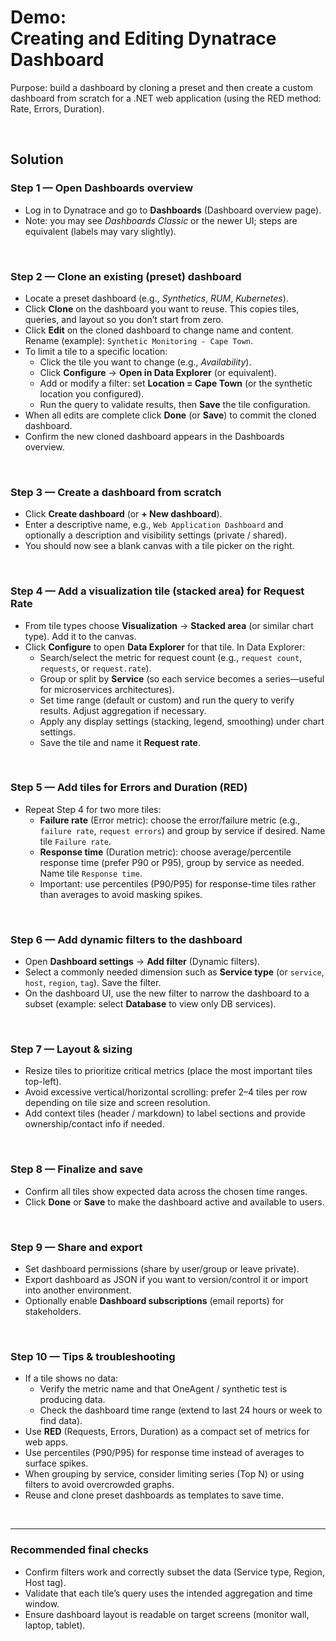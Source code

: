 # Demo:<br>Creating and Editing Dynatrace Dashboard
Purpose: build a dashboard by cloning a preset and then create a custom dashboard from scratch for a .NET web application (using the RED method: Rate, Errors, Duration).

<br>

## Solution

### **Step 1 — Open Dashboards overview**
- Log in to Dynatrace and go to **Dashboards** (Dashboard overview page).
- Note: you may see *Dashboards Classic* or the newer UI; steps are equivalent (labels may vary slightly).

<br>

### **Step 2 — Clone an existing (preset) dashboard**
- Locate a preset dashboard (e.g., *Synthetics*, *RUM*, *Kubernetes*).
- Click **Clone** on the dashboard you want to reuse. This copies tiles, queries, and layout so you don’t start from zero.
- Click **Edit** on the cloned dashboard to change name and content. Rename (example): `Synthetic Monitoring - Cape Town`.
- To limit a tile to a specific location:
    - Click the tile you want to change (e.g., *Availability*).
    - Click **Configure** → **Open in Data Explorer** (or equivalent).
    - Add or modify a filter: set **Location = Cape Town** (or the synthetic location you configured).
    - Run the query to validate results, then **Save** the tile configuration.
- When all edits are complete click **Done** (or **Save**) to commit the cloned dashboard.
- Confirm the new cloned dashboard appears in the Dashboards overview.

<br>

### **Step 3 — Create a dashboard from scratch**
- Click **Create dashboard** (or **+ New dashboard**).
- Enter a descriptive name, e.g., `Web Application Dashboard` and optionally a description and visibility settings (private / shared).
- You should now see a blank canvas with a tile picker on the right.

<br>

### **Step 4 — Add a visualization tile (stacked area) for Request Rate**
- From tile types choose **Visualization** → **Stacked area** (or similar chart type). Add it to the canvas.
- Click **Configure** to open **Data Explorer** for that tile. In Data Explorer:
    - Search/select the metric for request count (e.g., `request count`, `requests`, or `request.rate`).
    - Group or split by **Service** (so each service becomes a series—useful for microservices architectures).
    - Set time range (default or custom) and run the query to verify results. Adjust aggregation if necessary.
    - Apply any display settings (stacking, legend, smoothing) under chart settings.
  - Save the tile and name it **Request rate**.

<br>

### **Step 5 — Add tiles for Errors and Duration (RED)**
- Repeat Step 4 for two more tiles:
    - **Failure rate** (Error metric): choose the error/failure metric (e.g., `failure rate`, `request errors`) and group by service if desired. Name tile `Failure rate`.
    - **Response time** (Duration metric): choose average/percentile response time (prefer P90 or P95), group by service as needed. Name tile `Response time`.
  - Important: use percentiles (P90/P95) for response-time tiles rather than averages to avoid masking spikes.

<br>

### **Step 6 — Add dynamic filters to the dashboard**
  - Open **Dashboard settings** → **Add filter** (Dynamic filters).
  - Select a commonly needed dimension such as **Service type** (or `service`, `host`, `region`, `tag`). Save the filter.
  - On the dashboard UI, use the new filter to narrow the dashboard to a subset (example: select **Database** to view only DB services).

<br>

### **Step 7 — Layout & sizing**
  - Resize tiles to prioritize critical metrics (place the most important tiles top-left).
  - Avoid excessive vertical/horizontal scrolling: prefer 2–4 tiles per row depending on tile size and screen resolution.
  - Add context tiles (header / markdown) to label sections and provide ownership/contact info if needed.

<br>

### **Step 8 — Finalize and save**
  - Confirm all tiles show expected data across the chosen time ranges.
  - Click **Done** or **Save** to make the dashboard active and available to users.

<br>

### **Step 9 — Share and export**
  - Set dashboard permissions (share by user/group or leave private).
  - Export dashboard as JSON if you want to version/control it or import into another environment.
  - Optionally enable **Dashboard subscriptions** (email reports) for stakeholders.

<br>

### **Step 10 — Tips & troubleshooting**
  - If a tile shows no data:
    - Verify the metric name and that OneAgent / synthetic test is producing data.
    - Check the dashboard time range (extend to last 24 hours or week to find data).
  - Use **RED** (Requests, Errors, Duration) as a compact set of metrics for web apps.
  - Use percentiles (P90/P95) for response time instead of averages to surface spikes.
  - When grouping by service, consider limiting series (Top N) or using filters to avoid overcrowded graphs.
  - Reuse and clone preset dashboards as templates to save time.

<br><hr>

### **Recommended final checks**
  - Confirm filters work and correctly subset the data (Service type, Region, Host tag).<br>
  - Validate that each tile’s query uses the intended aggregation and time window.<br>
  - Ensure dashboard layout is readable on target screens (monitor wall, laptop, tablet).<br>
